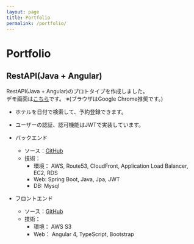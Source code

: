 ```yaml
---
layout: page
title: Portfolio
permalink: /portfolio/
---
```


# Portfolio

## RestAPI(Java + Angular)

RestAPI(Java + Angular)のプロトタイプを作成しました。   
デモ画面は[こちら](http://app-host-angular-front-booking.s3-website-ap-northeast-1.amazonaws.com)です。 ※(ブラウザはGoogle Chrome推奨です。)

- ホテルを日付で検索して、予約登録できます。
- ユーザーの認証、認可機能はJWTで実装しています。

- バックエンド

  - ソース：[GitHub](git@github.com:kamioteppei/spring-api-booking.git)
  - 技術：
    - 環境： AWS, Route53, CloudFront, Application Load Balancer, EC2, RDS
    - Web: Spring Boot, Java, Jpa, JWT
    - DB: Mysql

- フロントエンド

  - ソース：[GitHub](git@github.com:kamioteppei/angular-front-booking.git)
  - 技術：
    - 環境： AWS S3
    - Web： Angular 4, TypeScript, Bootstrap
